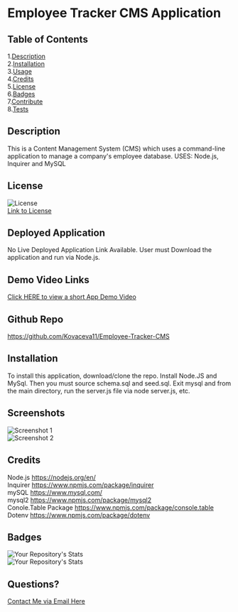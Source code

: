 # Employee Tracker CMS Application

  ## Table of Contents  
  1.[Description](#Description)  
  2.[Installation](#Installation)  
  3.[Usage](#Usage)  
  4.[Credits](#Credits)  
  5.[License](#License)  
  6.[Badges](#Badges)  
  7.[Contribute](#Contribute)  
  8.[Tests](#Tests)  

  ## Description  
  This is a Content Management System (CMS) which uses a command-line application to manage a company's employee database. USES: Node.js, Inquirer and MySQL  
  ## License  
  ![License](https://img.shields.io/static/v1?label=license&message=MIT&color=blue)  
  [Link to License](./LICENSE.md)     
  ## Deployed Application  
  No Live Deployed Application Link Available. User must Download the application and run via Node.js.

  ## Demo Video Links  
  [Click HERE to view a short App Demo Video](https://drive.google.com/file/d/1vFA96Go1rlfj03WkiD7oxl14aJxGmq5v/view?usp=sharing)      
  ## Github Repo  
  https://github.com/Kovaceva11/Employee-Tracker-CMS  
  ## Installation  
  To install this application, download/clone the repo. Install Node.JS and MySql. Then you must source schema.sql and seed.sql. Exit mysql and from the main directory, run the server.js file via node server.js, etc.  
  ## Screenshots  
  ![Screenshot 1](./assets/app_screenshot.png)  
  ![Screenshot 2](./assets/app_screen2.png) 
  ## Credits  
  Node.js  https://nodejs.org/en/  
  Inquirer https://www.npmjs.com/package/inquirer  
  mySQL https://www.mysql.com/  
  mysql2 https://www.npmjs.com/package/mysql2  
  Conole.Table Package https://www.npmjs.com/package/console.table  
  Dotenv https://www.npmjs.com/package/dotenv 
   ## Badges  
  ![Your Repository's Stats](https://github-readme-stats.vercel.app/api?username=Kovaceva11&show_icons=true)  
  ![Your Repository's Stats](https://github-readme-stats.vercel.app/api/top-langs/?username=Kovaceva11&theme=blue-green)        
  
  ## Questions?  
  [Contact Me via Email Here](mailto:adam.kovacevich.develop@gmail.com)   
      
  